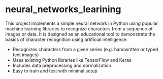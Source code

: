 # neural_networks_learining
This project implements a simple neural network in Python using popular machine learning libraries to recognize characters from a sequence of images or data. It is designed as an educational tool to demonstrate the basics of character recognition using artificial intelligence.

- Recognizes characters from a given series (e.g. handwritten or typed text images)
- Uses existing Python libraries like TensorFlow and Keras
- Includes data preprocessing and normalization
- Easy to train and test with minimal setup
